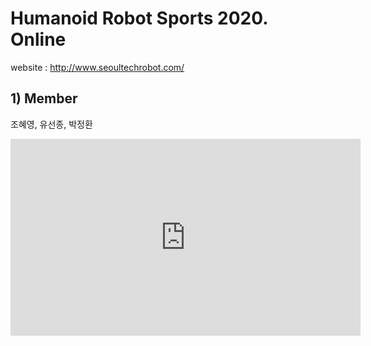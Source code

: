 # Humanoid Robot Sports 2020. Online
website : http://www.seoultechrobot.com/
## 1) Member 
조혜영, 유선종, 박정환

<iframe width="560" height="315" src="https://www.youtube.com/embed/TQZb5LhY7eA" frameborder="0" allow="accelerometer; autoplay; encrypted-media; gyroscope; picture-in-picture" allowfullscreen></iframe>

